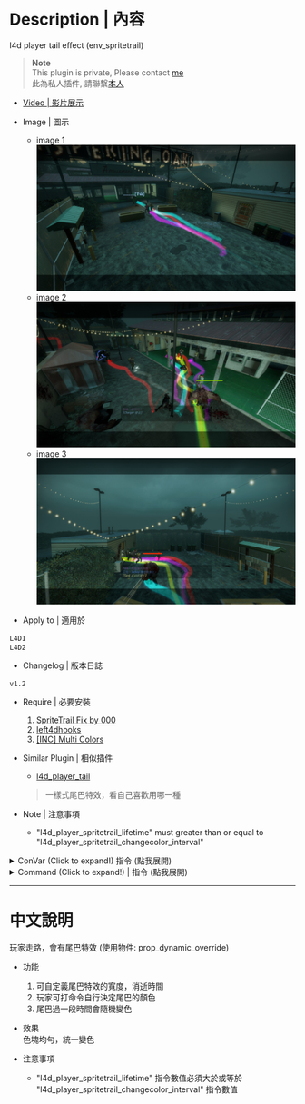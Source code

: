 # Description | 內容
l4d player tail effect (env_spritetrail)

> __Note__ <br/>
This plugin is private, Please contact [me](https://github.com/fbef0102/Game-Private_Plugin#私人插件列表-private-plugins-list)<br/>
此為私人插件, 請聯繫[本人](https://github.com/fbef0102/Game-Private_Plugin#私人插件列表-private-plugins-list)

* [Video | 影片展示](https://youtu.be/7KZEd7owrxA)

* Image | 圖示
	* image 1
	<br/>![l4d_player_spritetrail_1](image/l4d_player_spritetrail_1.jpg)
	* image 2
	<br/>![l4d_player_spritetrail_2](image/l4d_player_spritetrail_2.jpg)
	* image 3
	<br/>![l4d_player_spritetrail_3](image/l4d_player_spritetrail_3.jpg)

* Apply to | 適用於
```
L4D1
L4D2
```

* Changelog | 版本日誌
```
v1.2
```

* Require | 必要安裝
	1. [SpriteTrail Fix by 000](https://forums.alliedmods.net/showthread.php?t=339197)
	2. [left4dhooks](https://forums.alliedmods.net/showthread.php?t=321696)
	3. [[INC] Multi Colors](https://forums.alliedmods.net/showthread.php?t=247770)

* Similar Plugin | 相似插件
	* [l4d_player_tail](https://github.com/fbef0102/Game-Private_Plugin/tree/main/l4d_player_tail)
	> 一樣式尾巴特效，看自己喜歡用哪一種

* Note | 注意事項
	* "l4d_player_spritetrail_lifetime" must greater than or equal to "l4d_player_spritetrail_changecolor_interval"

<details>
<summary>ConVar (Click to expand!) 指令 (點我展開)</summary>

* cfg/sourcemod/l4d_player_spritetrail.cfg
	```php
	// Players with these flags have access to have tail effect and use tail command. (Empty = Everyone, -1: Nobody)
	l4d_player_spritetrail_access_flag ""

	// If 1, Enable Tail effect for Bot Infected
	l4d_player_spritetrail_bot_infected_enable "1"

	// If 1, Enable Tail effect for Bot Survivor
	l4d_player_spritetrail_bot_survivor_enable "1"

	// Time interval to change tail color to random (0=Don't change color)
	l4d_player_spritetrail_changecolor_interval "5.0"

	// The default tail color. Three values between 0-255 separated by spaces. RGB Color255 - Red Green Blue. [-1 -1 -1: Random]
	l4d_player_spritetrail_color "-1 -1 -1"

	// Transparency of the tail (10-255).
	l4d_player_spritetrail_color_alpha "155"

	// 1=Enable Tail effect for everyone default? [1-Enable/0-Disable]
	l4d_player_spritetrail_default_value "1"

	// The width of the beam when it has full expanded.
	l4d_player_spritetrail_endwidth "3.0"

	// The default attached tail height
	l4d_player_spritetrail_height "10.0"

	// How long the beam is shown
	l4d_player_spritetrail_lifetime "4.0"

	// The width of the beam to the beginning.
	l4d_player_spritetrail_startwidth "15.0"
	```
</details>

<details>
<summary>Command (Click to expand!) | 指令 (點我展開)</summary>

* <b>Toggle the attached tailed. Usage: sm_tail [R G B|off|random|red|green|blue|purple|cyan|orange|white|pink|lime|maroon|teal|yellow|grey]</b>
* <b>!tail <顏色名稱或R G B>. 顏色: red, green, blue, purple, orange, yellow, white. 或是 3 個 0-255 RGB之值. 譬如: !tail red 或是 !tail 255 0 0</b>
	```php
	sm_tail "11"
	sm_tails
	sm_harrypotter
	sm_hy
	```
</details>

- - - -
# 中文說明
玩家走路，會有尾巴特效 (使用物件: prop_dynamic_override)

* 功能
	1. 可自定義尾巴特效的寬度，消逝時間
	2. 玩家可打命令自行決定尾巴的顏色
	3. 尾巴過一段時間會隨機變色

* 效果
<br/>色塊均勻，統一變色

* 注意事項
	* "l4d_player_spritetrail_lifetime" 指令數值必須大於或等於 "l4d_player_spritetrail_changecolor_interval" 指令數值
